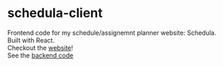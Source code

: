 # schedula-client
Frontend code for my schedule/assignemnt planner website: Schedula.<br>
Built with React.<br>
Checkout the [website](https://myassignmentdesk.netlify.app/)!<br>
See the [backend code](https://github.com/dichromat/schedula-server)<br>
